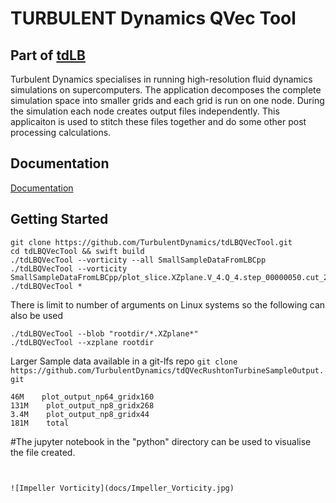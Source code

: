 # TURBULENT Dynamics QVec Tool
## Part of [tdLB](https://latticeboltzmann.com)

Turbulent Dynamics specialises in running high-resolution fluid dynamics simulations on supercomputers.  The application decomposes the complete simulation space into smaller grids and each grid is run on one node.  During the simulation each node creates output files independently.  This applicaiton is used to stitch these files together and do some other post processing calculations.

## Documentation
[Documentation](https://turbulentdynamics.github.io/tdQVecTool/)


## Getting Started
```
git clone https://github.com/TurbulentDynamics/tdLBQVecTool.git
cd tdLBQVecTool && swift build
./tdLBQVecTool --vorticity --all SmallSampleDataFromLBCpp 
./tdLBQVecTool --vorticity SmallSampleDataFromLBCpp/plot_slice.XZplane.V_4.Q_4.step_00000050.cut_29 
./tdLBQVecTool *
```

There is limit to number of arguments on Linux systems so the following can also be used
```./tdLBQVecTool --all /path/to/rootdir
./tdLBQVecTool --blob "rootdir/*.XZplane*"
./tdLBQVecTool --xzplane rootdir
```
Larger Sample data available in a git-lfs repo 
`git clone https://github.com/TurbulentDynamics/tdQVecRushtonTurbineSampleOutput.git`
```
46M    plot_output_np64_gridx160
131M    plot_output_np8_gridx268
3.4M    plot_output_np8_gridx44
181M    total
```


#The jupyter notebook in the "python" directory can be used to visualise the file created.
```


![Impeller Vorticity](docs/Impeller_Vorticity.jpg)
